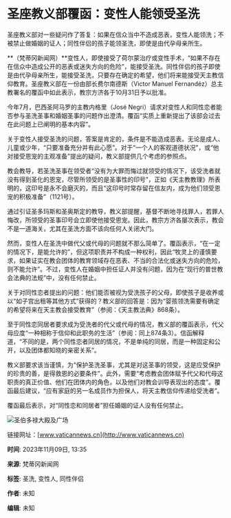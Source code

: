 # 圣座教义部覆函：变性人能领受圣洗

圣座教义部对一些疑问作了答复：如果在信众当中不造成恶表，变性人能领洗；不被禁止做婚姻的证人；同性伴侣的孩子能领圣洗，即使是由代孕母亲所生。

**（梵蒂冈新闻网）**变性人，即使接受了荷尔蒙治疗或变性手术，“如果不存在在信众中造成公开的恶表或迷失方向的危险”，能接受圣洗。同性伴侣的孩子即使是由代孕母亲所生，能接受圣洗，只要存在确定的希望，他们将来能接受天主教信仰教育。圣座教义部在一份由部长费尔南德斯（Victor Manuel Fernandéz）总主教署名的覆函中如此表示，教宗方济各于10月31日予以批准。

今年7月，巴西圣阿马罗的主教内格里（José Negri）请求对变性人和同性恋者能否参与圣洗圣事和婚姻圣事的问题作出澄清。覆函“实质上重新提出了该部会过去在此问题上已阐明的基本内容”。

关于变性人接受圣洗的问题，答案是肯定的，条件是不能造成恶表。无论是成人、儿童或少年，“只要准备充分并有此心愿”。对于“一个人的客观道德状况”，或“他对接受恩宠的主观准备”提出的疑问，教义部提供几个考虑的参照点。

教会教导，若圣洗圣事在领受者“没有为大罪而悔过就领受的情况下，该受洗者就没有得到圣化的恩宠，尽管所领受的是圣事性的印号”，正如《天主教教理》所表明的，这印号是永不会磨灭的，而且“这印号时常存留在信友内，成为他们领受恩宠的积极准备”（1121号）。

通过引证圣多玛斯和圣奥斯定的教导，教义部提醒，基督不断地寻找罪人，若罪人悔改，所领受的圣事印号会立即使他接受恩宠。因此，教宗方济各屡次表示，教会不是一道海关，尤其在圣洗方面不该向任何人关闭大门。

然而，变性人在圣洗中做代父或代母的问题就不那么简单了。覆函表示，“在一定的情况下，是能允许的”，但这项职责并不构成一种权利，因此“牧灵上的谨慎要求，如果证实在教会团体的教育领域存在恶表、不当的合法化或迷失方向的危险，则不能允许”。不过，变性人在婚姻中担任证人并没有问题，因为在“现行的普世教会法典的法规”中，没有任何禁止。

关于对同性恋者提出的问题：他们能否被视为受洗孩子的父母，即使孩子是收养或以“如子宫出租等其他方式”获得的？教义部的回答是：因为“婴孩领洗需要有确定的希望将来在天主教会接受教育”（参阅：《天主教法典》868条）。

至于同性恋同居者要求成为受洗者的代父或代母的情况，教义部的覆函表示，代父母应度“一种相称于信仰和此职务的生活”（参阅：同上874条3）。信函解释道，“不同的是，两个同性恋者同居的情况，不是单纯的同居，而是一种固定和公开，以及团体都知晓的亲密关系”。

教义部要求该当谨慎，为“保护圣洗圣事，尤其是对这圣事的领受，这是应受保护的珍贵的善，是得救恩的必要条件”。此外，需要“考虑教会团体赋予代父和代母这职责的真正价值、他们在团体内的角色，以及他们对教会训导表现出的态度”。覆函最后建议，“应有家庭的另一名成员作为担保人，将天主教信仰传递给受洗者”。

覆函最后表示，对“同性恋和同居者”担任婚姻的证人没有任何禁止。

![圣伯多禄大殿及广场](/content/dam/vaticannews/multimedia/2020/03/14/rome-4031803.jpg/_jcr_content/renditions/cq5dam.thumbnail.cropped.750.422.jpeg)

链接网址：[www.vaticannews.cn](http://www.vaticannews.cn)

**时间**: 2023年11月09日, 13:35

**来源**: 梵蒂冈新闻网

**标签**: 圣洗, 变性人, 同性伴侣

**作者**: 未知

**编辑**: 未知